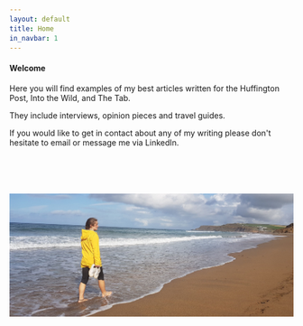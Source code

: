 ```yaml
---
layout: default
title: Home
in_navbar: 1
---
```


<div class="card-panel center-align">

#### Welcome

Here you will find examples of my best articles written for the Huffington Post, Into the Wild, and The Tab.

They include interviews, opinion pieces and travel guides.

If you would like to get in contact about any of my writing please don't hesitate to email or message me via LinkedIn.


<br>
<br>
<br>
<br>

<img src="/assets/bannerpic.jpg" alt="Banner Pic" class="responsive-img center-block" style="max-height: 400px" />

</div>
